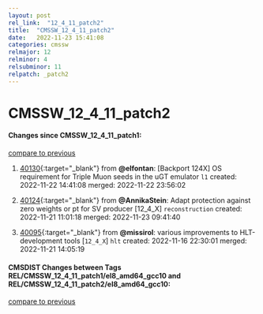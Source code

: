 ```yaml
---
layout: post
rel_link:  "12_4_11_patch2"
title:  "CMSSW_12_4_11_patch2"
date:   2022-11-23 15:41:08
categories: cmssw
relmajor: 12
relminor: 4
relsubminor: 11
relpatch: _patch2
---
```


# CMSSW_12_4_11_patch2
#### Changes since CMSSW_12_4_11_patch1:
[compare to previous](https://github.com/cms-sw/cmssw/compare/CMSSW_12_4_11_patch1...CMSSW_12_4_11_patch2)



1. [40130](http://github.com/cms-sw/cmssw/pull/40130){:target="_blank"}  from **@elfontan**: [Backport 124X] OS requirement for Triple Muon seeds in the uGT emulator `l1` created: 2022-11-22 14:41:08 merged: 2022-11-22 23:56:02

2. [40124](http://github.com/cms-sw/cmssw/pull/40124){:target="_blank"}  from **@AnnikaStein**: Adapt protection against zero weights or pt for SV producer [12_4_X] `reconstruction` created: 2022-11-21 11:01:18 merged: 2022-11-23 09:41:40

3. [40095](http://github.com/cms-sw/cmssw/pull/40095){:target="_blank"}  from **@missirol**: various improvements to HLT-development tools [`12_4_X`] `hlt` created: 2022-11-16 22:30:01 merged: 2022-11-21 14:05:19

#### CMSDIST Changes between Tags REL/CMSSW_12_4_11_patch1/el8_amd64_gcc10 and REL/CMSSW_12_4_11_patch2/el8_amd64_gcc10:
[compare to previous](https://github.com/cms-sw/cmsdist/compare/REL/CMSSW_12_4_11_patch1/el8_amd64_gcc10...REL/CMSSW_12_4_11_patch2/el8_amd64_gcc10)


